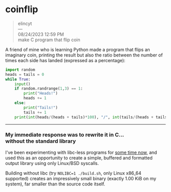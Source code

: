 # coinflip

> elincyt<br>
>  — <br>
> 08/24/2023 12:59 PM<br>
> make C program that flip coin<br>

A friend of mine who is learning Python made a program that flips an imaginary coin,
printing the result but also the ratio between the number of times each side has landed (expressed as a percentage):
```py
import random
heads = tails = 0
while True:
    input()
    if random.randrange(1,3) == 1: 
        print("Heads!")
        heads += 1
    else: 
        print("Tails!")
        tails += 1
    print(int(heads/(heads + tails)*100), "/", int(tails/(heads + tails)*100))
```

---

### My immediate response was to rewrite it in C...<br>without the standard library

I've been experimenting with libc-less programs for
[some time now](https://github.com/unsubtract/Programming-Language-nolibc),
and used this as an opportunity to create a simple, buffered
and formatted output library using only Linux/BSD syscalls.

Building without libc (try `NOLIBC=1 ./build.sh`, only Linux x86_64 supported)
creates an impressively small binary (exactly 1.00 KiB on my system),
far smaller than the source code itself.
